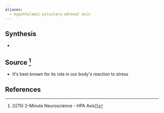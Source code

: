 ```yaml
---
aliases:
  - hypothalamic-pituitary-adrenal axis
---
```

## Synthesis
- 
## Source [^1]
- It's best known for its role in our body's reaction to stress
## References

[^1]: [[(75) 2-Minute Neuroscience - HPA Axis]]